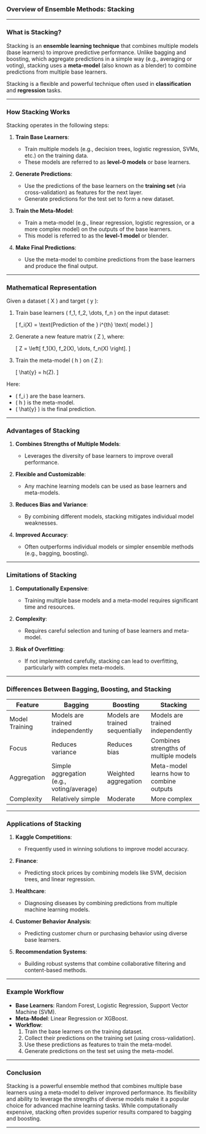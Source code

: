 ### **Overview of Ensemble Methods: Stacking**

---

### **What is Stacking?**
Stacking is an **ensemble learning technique** that combines multiple models (base learners) to improve predictive performance. Unlike bagging and boosting, which aggregate predictions in a simple way (e.g., averaging or voting), stacking uses a **meta-model** (also known as a blender) to combine predictions from multiple base learners.

Stacking is a flexible and powerful technique often used in **classification** and **regression** tasks.

---

### **How Stacking Works**
Stacking operates in the following steps:

1. **Train Base Learners**:
   - Train multiple models (e.g., decision trees, logistic regression, SVMs, etc.) on the training data.
   - These models are referred to as **level-0 models** or base learners.

2. **Generate Predictions**:
   - Use the predictions of the base learners on the **training set** (via cross-validation) as features for the next layer.
   - Generate predictions for the test set to form a new dataset.

3. **Train the Meta-Model**:
   - Train a meta-model (e.g., linear regression, logistic regression, or a more complex model) on the outputs of the base learners.
   - This model is referred to as the **level-1 model** or blender.

4. **Make Final Predictions**:
   - Use the meta-model to combine predictions from the base learners and produce the final output.

---

### **Mathematical Representation**
Given a dataset \( X \) and target \( y \):

1. Train base learners \( f_1, f_2, \dots, f_n \) on the input dataset:
   
   \[
   f_i(X) = \text{Prediction of the } i^{th} \text{ model.}
   \]

2. Generate a new feature matrix \( Z \), where:
   
   \[
   Z = \left[ f_1(X), f_2(X), \dots, f_n(X) \right].
   \]

3. Train the meta-model \( h \) on \( Z \):
   
   \[
   \hat{y} = h(Z).
   \]

Here:
- \( f_i \) are the base learners.
- \( h \) is the meta-model.
- \( \hat{y} \) is the final prediction.

---

### **Advantages of Stacking**
1. **Combines Strengths of Multiple Models**:
   - Leverages the diversity of base learners to improve overall performance.

2. **Flexible and Customizable**:
   - Any machine learning models can be used as base learners and meta-models.

3. **Reduces Bias and Variance**:
   - By combining different models, stacking mitigates individual model weaknesses.

4. **Improved Accuracy**:
   - Often outperforms individual models or simpler ensemble methods (e.g., bagging, boosting).

---

### **Limitations of Stacking**
1. **Computationally Expensive**:
   - Training multiple base models and a meta-model requires significant time and resources.

2. **Complexity**:
   - Requires careful selection and tuning of base learners and meta-model.

3. **Risk of Overfitting**:
   - If not implemented carefully, stacking can lead to overfitting, particularly with complex meta-models.

---

### **Differences Between Bagging, Boosting, and Stacking**
| **Feature**            | **Bagging**                               | **Boosting**                              | **Stacking**                               |
|------------------------|-------------------------------------------|------------------------------------------|-------------------------------------------|
| Model Training         | Models are trained independently         | Models are trained sequentially          | Models are trained independently          |
| Focus                  | Reduces variance                         | Reduces bias                             | Combines strengths of multiple models     |
| Aggregation            | Simple aggregation (e.g., voting/average)| Weighted aggregation                     | Meta-model learns how to combine outputs |
| Complexity             | Relatively simple                        | Moderate                                 | More complex                              |

---

### **Applications of Stacking**
1. **Kaggle Competitions**:
   - Frequently used in winning solutions to improve model accuracy.

2. **Finance**:
   - Predicting stock prices by combining models like SVM, decision trees, and linear regression.

3. **Healthcare**:
   - Diagnosing diseases by combining predictions from multiple machine learning models.

4. **Customer Behavior Analysis**:
   - Predicting customer churn or purchasing behavior using diverse base learners.

5. **Recommendation Systems**:
   - Building robust systems that combine collaborative filtering and content-based methods.

---

### **Example Workflow**
- **Base Learners**: Random Forest, Logistic Regression, Support Vector Machine (SVM).
- **Meta-Model**: Linear Regression or XGBoost.
- **Workflow**:
   1. Train the base learners on the training dataset.
   2. Collect their predictions on the training set (using cross-validation).
   3. Use these predictions as features to train the meta-model.
   4. Generate predictions on the test set using the meta-model.

---

### **Conclusion**
Stacking is a powerful ensemble method that combines multiple base learners using a meta-model to deliver improved performance. Its flexibility and ability to leverage the strengths of diverse models make it a popular choice for advanced machine learning tasks. While computationally expensive, stacking often provides superior results compared to bagging and boosting.

---



